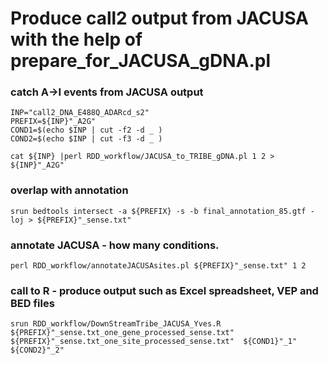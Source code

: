 # Produce call2 output from JACUSA with the help of prepare_for_JACUSA_gDNA.pl

### catch A->I events from JACUSA output

```
INP="call2_DNA_E488Q_ADARcd_s2"
PREFIX=${INP}"_A2G"
COND1=$(echo $INP | cut -f2 -d _ )
COND2=$(echo $INP | cut -f3 -d _ )

cat ${INP} |perl RDD_workflow/JACUSA_to_TRIBE_gDNA.pl 1 2 > ${INP}"_A2G"

```

### overlap with annotation
```
srun bedtools intersect -a ${PREFIX} -s -b final_annotation_85.gtf -loj > ${PREFIX}"_sense.txt"
```

### annotate JACUSA - how many conditions.
```
perl RDD_workflow/annotateJACUSAsites.pl ${PREFIX}"_sense.txt" 1 2
```

### call to R - produce output such as Excel spreadsheet, VEP and BED files
```
srun RDD_workflow/DownStreamTribe_JACUSA_Yves.R ${PREFIX}"_sense.txt_one_gene_processed_sense.txt" ${PREFIX}"_sense.txt_one_site_processed_sense.txt"  ${COND1}"_1" ${COND2}"_2"
```


